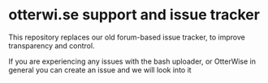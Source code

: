 # otterwi.se support and issue tracker

This repository replaces our old forum-based issue tracker, to improve transparency and control.

If you are experiencing any issues with the bash uploader, or OtterWise in general you can create an issue and we will look into it
